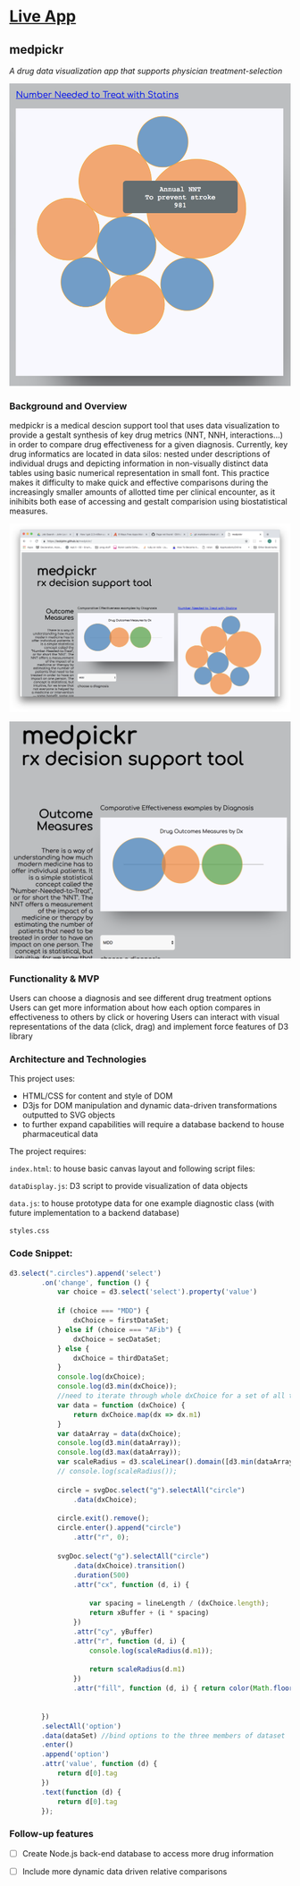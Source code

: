 # [Live App](http://lockjohn.github.io/medpickr/)

## medpickr
*A drug data visualization app that supports physician treatment-selection*

![NNTVisual](./NNT_medpickr.png)

### Background and Overview

medpickr is a medical descion support tool that uses data visualization to provide a gestalt synthesis of key drug metrics (NNT, NNH, interactions...) in order to compare drug effectiveness for a given diagnosis.
Currently, key drug informatics are located in data silos: nested under descriptions of individual drugs and depicting information in non-visually distinct data tables using basic numerical representation in small font. This practice makes it difficulty to make quick and effective comparisons during the increasingly smaller amounts of allotted time per clinical encounter, as it inihibits both ease of accessing and gestalt comparision using biostatistical measures.

![FullView](full_screen_medpickr.png)

![OutcomesViz](/Outcome_medpickr.png)
### Functionality & MVP  
Users can choose a diagnosis and see different drug treatment options
Users can get more information about how each option compares in effectiveness to others by click or hovering
Users can interact with visual representations of the data (click, drag) and implement force features of D3 library

### Architecture and Technologies

This project uses:

- HTML/CSS for content and style of DOM
- D3js for DOM manipulation and dynamic data-driven transformations outputted to SVG objects
- to further expand capabilities will require a database backend to house pharmaceutical data

The project requires:

`index.html`: to house basic canvas layout and following script files:

`dataDisplay.js`: D3 script to provide visualization of data objects

`data.js`: to house prototype data for one example diagnostic class (with future implementation to a backend database)

`styles.css`


### Code Snippet: 
```javascript
d3.select(".circles").append('select')
        .on('change', function () {
            var choice = d3.select('select').property('value')

            if (choice === "MDD") {
                dxChoice = firstDataSet;
            } else if (choice === "AFib") {
                dxChoice = secDataSet;
            } else {
                dxChoice = thirdDataSet;
            }
            console.log(dxChoice);
            console.log(d3.min(dxChoice));
            //need to iterate through whole dxChoice for a set of all the m1s... 
            var data = function (dxChoice) {
                return dxChoice.map(dx => dx.m1)
            }
            var dataArray = data(dxChoice);
            console.log(d3.min(dataArray));
            console.log(d3.max(dataArray));
            var scaleRadius = d3.scaleLinear().domain([d3.min(dataArray), d3.max(dataArray)]).range([20, 60])
            // console.log(scaleRadius());

            circle = svgDoc.select("g").selectAll("circle")
                .data(dxChoice);

            circle.exit().remove();
            circle.enter().append("circle")
                .attr("r", 0);

            svgDoc.select("g").selectAll("circle")
                .data(dxChoice).transition()
                .duration(500)
                .attr("cx", function (d, i) {

                    var spacing = lineLength / (dxChoice.length);
                    return xBuffer + (i * spacing)
                })
                .attr("cy", yBuffer)
                .attr("r", function (d, i) {
                    console.log(scaleRadius(d.m1));

                    return scaleRadius(d.m1)
                })
                .attr("fill", function (d, i) { return color(Math.floor(Math.random() * 11)) });


        })
        .selectAll('option')
        .data(dataSet) //bind options to the three members of dataset
        .enter()
        .append('option')
        .attr('value', function (d) {
            return d[0].tag
        })
        .text(function (d) {
            return d[0].tag
        });

```

### Follow-up features

- [ ] Create Node.js back-end database to access more drug information
- [ ] Include more dynamic data driven relative comparisons
 
